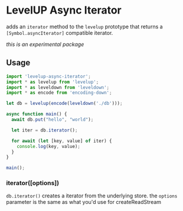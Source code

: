 # LevelUP Async Iterator 

adds an `iterator` method to the `levelup` prototype that returns a `[Symbol.asyncIterator]` compatible iterator.  

_this is an experimental package_

## Usage

```ts
import 'levelup-async-iterator';
import * as levelup from 'levelup';
import * as leveldown from 'leveldown';
import * as encode from 'encoding-down';

let db = levelup(encode(leveldown('./db')));

async function main() {
  await db.put("hello", "world");

  let iter = db.iterator();

  for await (let [key, value] of iter) {
    console.log(key, value);
  }
}

main();
```

<a name="open"></a>
### iterator([options])
<code>db.iterator()</code> creates a iterator from the underlying store. the <code>options</code> parameter is the same as what you'd use for createReadStream